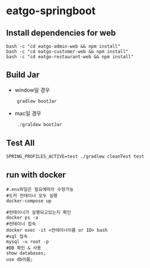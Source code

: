 # eatgo-springboot

## Install dependencies for web 
    bash -c "cd eatgo-admin-web && npm install"
    bash -c "cd eatgo-customer-web && npm install"
    bash -c "cd eatgo-restaurant-web && npm install"
    
## Build Jar
+ window일 경우
```Java
    gradlew bootJar
```    
+ mac일 경우
```Java
    ./graldew bootJar
```    
## Test All

    SPRING_PROFILES_ACTIVE=test ./gradlew cleanTest test
## run with docker
    #.env파일은 필요에따라 수정가능
    #도커 컨테이너 모두 실행
    docker-compose up
    
    #컨테이너가 실행되고있는지 확인     
    docker ps -a
    #컨테이너 접속
    docker exec -it <컨테이너이름 or ID> bash
    #sql 접속
    mysql -u root -p
    #DB 확인 & 사용
    show databases;
    use db이름;
    
